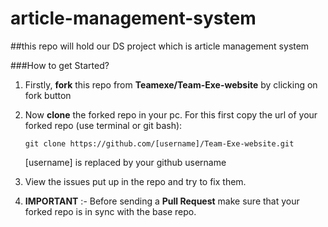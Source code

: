 # article-management-system
##this repo will hold our DS project which is article management system

###How to get Started?
1. Firstly, **fork** this repo from **Teamexe/Team-Exe-website** by clicking on fork button

2. Now **clone** the forked repo in your pc. For this first copy the url of your forked repo (use terminal or git bash):
   
   	`git clone https://github.com/[username]/Team-Exe-website.git`
   
   	[username] is replaced by your github username
3. View the issues put up in the repo and try to fix them.

4. **IMPORTANT** :- Before sending a **Pull Request** make sure that your forked repo is in sync with the base repo.